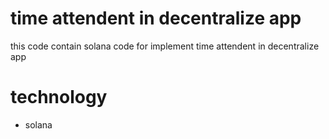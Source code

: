 # time attendent in decentralize app 
this code contain solana code for implement time attendent in decentralize app 

# technology 
- solana